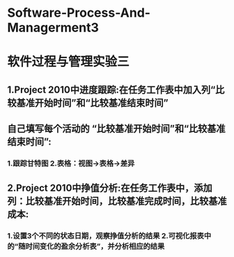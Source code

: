 # Software-Process-And-Managerment3<br>
# 软件过程与管理实验三<br>
## 1.Project 2010中进度跟踪:在任务工作表中加入列“比较基准开始时间”和“比较基准结束时间”
## 自己填写每个活动的 “比较基准开始时间”和“比较基准结束时间”:<br>
### 1.跟踪甘特图 2.表格：视图->表格->差异<br>
## 2.Project 2010中挣值分析:在任务工作表中，添加列：比较基准开始时间，比较基准完成时间，比较基准成本:<br>
### 1.设置3个不同的状态日期，观察挣值分析的结果 2.可视化报表中的“随时间变化的盈余分析表”，并分析相应的结果<br>
